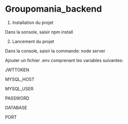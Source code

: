 # Groupomania_backend

1. Installation du projet


Dans la sonsole, saisir npm install


2. Lancement du projet

Dans la console, saisir la commande: node server


Ajouter un fichier .env comprenant les variables suivantes:

JWTTOKEN

MYSQL_HOST

MYSQL_USER

PASSWORD

DATABASE

PORT
      
